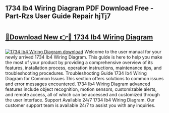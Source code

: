 ## 1734 Ib4 Wiring Diagram PDF Download Free - Part-Rzs User Guide Repair hjTj7

# <h2><a href="http://dfma4x.blite.top/?on=1734+Ib4+Wiring+Diagram">🔗Download New 👉🔴 1734 Ib4 Wiring Diagram</a></h2>

[![1734 Ib4 Wiring Diagram download](https://i.imgur.com/lujVjoI.png)](http://dfma4x.blite.top/?on=1734+Ib4+Wiring+Diagram)
Welcome to the user manual for your newly arrived 1734 Ib4 Wiring Diagram. This guide is here to help you make the most of your product by providing a comprehensive overview of its features, installation process, operation instructions, maintenance tips, and troubleshooting procedures. Troubleshooting Guide 1734 Ib4 Wiring Diagram for Common Issues This section offers solutions to common issues and error messages encountered. 1734 Ib4 Wiring Diagram advanced features include object recognition, motion sensors, customizable alerts, and remote access, all of which can be accessed and customized through the user interface. Support Available 24/7 1734 Ib4 Wiring Diagram. Our customer support team is available 24/7 to assist you with any inquiries.
